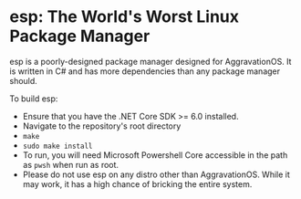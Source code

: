 # esp: The World's Worst Linux Package Manager
esp is a poorly-designed package manager designed for AggravationOS. It is written in C# and has more dependencies than any package manager should.

To build esp:
* Ensure that you have the .NET Core SDK >= 6.0 installed.
* Navigate to the repository's root directory
* `make`
* `sudo make install`
* To run, you will need Microsoft Powershell Core accessible in the path as `pwsh` when run as root.
* Please do not use esp on any distro other than AggravationOS. While it may work, it has a high chance of bricking the entire system.
